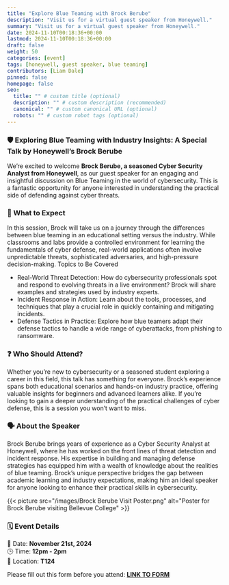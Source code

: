 ```yaml
---
title: "Explore Blue Teaming with Brock Berube"
description: "Visit us for a virtual guest speaker from Honeywell."
summary: "Visit us for a virtual guest speaker from Honeywell."
date: 2024-11-10T00:18:36+00:00
lastmod: 2024-11-10T00:18:36+00:00
draft: false
weight: 50
categories: [event]
tags: [honeywell, guest speaker, blue teaming]
contributors: [Liam Dale]
pinned: false
homepage: false
seo:
  title: "" # custom title (optional)
  description: "" # custom description (recommended)
  canonical: "" # custom canonical URL (optional)
  robots: "" # custom robot tags (optional)
---
```


### 🛡 Exploring Blue Teaming with Industry Insights: A Special Talk by Honeywell’s Brock Berube

We’re excited to welcome **Brock Berube, a seasoned Cyber Security Analyst from Honeywell**, as our guest speaker for an engaging and insightful discussion on Blue Teaming in the world of cybersecurity. This is a fantastic opportunity for anyone interested in understanding the practical side of defending against cyber threats.

### 🔎 What to Expect

In this session, Brock will take us on a journey through the differences between blue teaming in an educational setting versus the industry. While classrooms and labs provide a controlled environment for learning the fundamentals of cyber defense, real-world applications often involve unpredictable threats, sophisticated adversaries, and high-pressure decision-making.
Topics to Be Covered

- Real-World Threat Detection: How do cybersecurity professionals spot and respond to evolving threats in a live environment? Brock will share examples and strategies used by industry experts.
- Incident Response in Action: Learn about the tools, processes, and techniques that play a crucial role in quickly containing and mitigating incidents.
- Defense Tactics in Practice: Explore how blue teamers adapt their defense tactics to handle a wide range of cyberattacks, from phishing to ransomware.

### ❓ Who Should Attend?

Whether you’re new to cybersecurity or a seasoned student exploring a career in this field, this talk has something for everyone. Brock’s experience spans both educational scenarios and hands-on industry practice, offering valuable insights for beginners and advanced learners alike. If you’re looking to gain a deeper understanding of the practical challenges of cyber defense, this is a session you won’t want to miss.

### 🗣 About the Speaker

Brock Berube brings years of experience as a Cyber Security Analyst at Honeywell, where he has worked on the front lines of threat detection and incident response. His expertise in building and managing defense strategies has equipped him with a wealth of knowledge about the realities of blue teaming. Brock’s unique perspective bridges the gap between academic learning and industry expectations, making him an ideal speaker for anyone looking to enhance their practical skills in cybersecurity.

{{< picture src="/images/Brock Berube Visit Poster.png" alt="Poster for Brock Berube visiting Bellevue College" >}}

### 🗓 Event Details

📅 Date: **November 21st, 2024** <br>
🕒 Time: **12pm - 2pm** <br>
📍 Location: **T124**

Please fill out this form before you attend: **[LINK TO FORM](https://forms.office.com/r/JHQJEKrzKA)**
